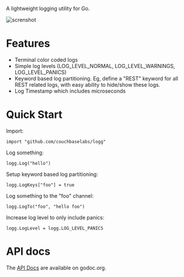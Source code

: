 A lightweight logging utility for Go.

![screnshot](http://cl.ly/image/2l0Q1M123D1c/Screen%20Shot%202013-09-14%20at%2012.28.07%20PM.png)

# Features

* Terminal color coded logs
* Simple log levels (LOG_LEVEL_NORMAL, LOG_LEVEL_WARNINGS, LOG_LEVEL_PANICS)
* Keyword based log partitioning.  Eg, define a "REST" keyword for all REST related logs, with easy ability to hide/show these logs.
* Log Timestamp which includes microseconds

# Quick Start

Import:

```
import "github.com/couchbaselabs/logg"
```

Log something:

```
logg.Log("hello")
```

Setup keyword based log partitioning:

```
logg.LogKeys["foo"] = true
```

Log something to the "foo" channel:

```
logg.LogTo("foo", "hello foo")
```

Increase log level to only include panics:

```
logg.LogLevel = logg.LOG_LEVEL_PANICS
```

# API docs

The [API Docs](http://godoc.org/github.com/couchbaselabs/logg) are available on godoc.org.




